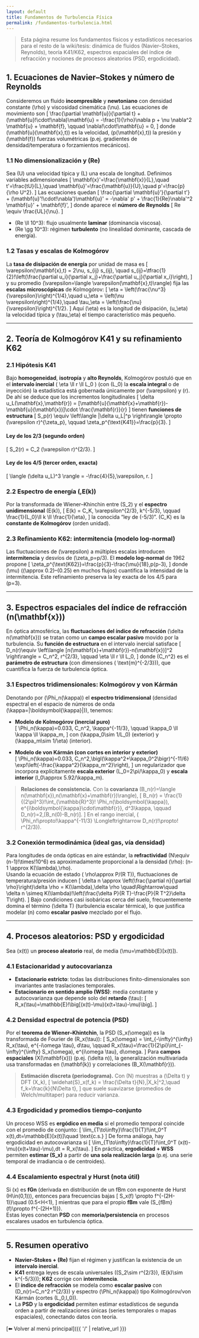 ```yaml
---
layout: default
title: Fundamentos de Turbulencia Física
permalink: /fundamentos-turbulencia.html
---
```


> Esta página resume los fundamentos físicos y estadísticos necesarios para el resto de la wiki/tesis: dinámica de fluidos (Navier–Stokes, Reynolds), teoría K41/K62, espectros espaciales del índice de refracción y nociones de procesos aleatorios (PSD, ergodicidad).

## 1. Ecuaciones de Navier–Stokes y número de Reynolds

Consideremos un fluido **incompresible** y **newtoniano** con densidad constante \(\rho\) y viscosidad cinemática \(\nu\). Las ecuaciones de movimiento son
\[
\frac{\partial \mathbf{u}}{\partial t} + (\mathbf{u}\!\cdot\!\nabla)\mathbf{u}
= -\frac{1}{\rho}\nabla p + \nu \nabla^2 \mathbf{u} + \mathbf{f}, 
\qquad \nabla\!\cdot\!\mathbf{u} = 0,
\]
donde \(\mathbf{u}(\mathbf{x},t)\) es la velocidad, \(p(\mathbf{x},t)\) la presión y \(\mathbf{f}\) fuerzas volumétricas (p.ej. gradientes de densidad/temperatura o forzamientos mecánicos).

### 1.1 No dimensionalización y \(Re\)
Sea \(U\) una velocidad típica y \(L\) una escala de longitud. Definimos variables adimensionales
\[
\mathbf{x}'=\frac{\mathbf{x}}{L},\quad t'=\frac{tU}{L},\quad
\mathbf{u}'=\frac{\mathbf{u}}{U},\quad p'=\frac{p}{\rho U^2}.
\]
Las ecuaciones quedan
\[
\frac{\partial \mathbf{u}'}{\partial t'} + (\mathbf{u}'\!\cdot\!\nabla')\mathbf{u}'
= -\nabla' p' + \frac{1}{Re}\nabla'^2 \mathbf{u}' + \mathbf{f}',
\]
donde aparece el **número de Reynolds**
\[
Re \equiv \frac{UL}{\nu}.
\]
- \(Re \ll 10^3\): flujo usualmente **laminar** (dominancia viscosa).
- \(Re \gg 10^3\): régimen **turbulento** (no linealidad dominante, cascada de energía).

### 1.2 Tasas y escalas de Kolmogórov
La **tasa de disipación de energía** por unidad de masa es
\[
\varepsilon(\mathbf{x},t) = 2\nu\, s_{ij} s_{ij}, \quad
s_{ij}=\tfrac{1}{2}\!\left(\frac{\partial u_i}{\partial x_j}+\frac{\partial u_j}{\partial x_i}\right),
\]
y su promedio \(\varepsilon=\langle \varepsilon(\mathbf{x},t)\rangle\) fija las **escalas microscópicas** de Kolmogórov:
\[
\eta = \left(\frac{\nu^3}{\varepsilon}\right)^{1/4},\quad
u_\eta = \left(\nu \varepsilon\right)^{1/4},\quad
\tau_\eta = \left(\frac{\nu}{\varepsilon}\right)^{1/2}.
\]
Aquí \(\eta\) es la longitud de disipación, \(u_\eta\) la velocidad típica y \(\tau_\eta\) el tiempo característico más pequeño.

---

## 2. Teoría de Kolmogórov K41 y su refinamiento K62

### 2.1 Hipótesis K41
Bajo **homogeneidad**, **isotropía** y **alto Reynolds**, Kolmogórov postuló que en el **intervalo inercial** \( \eta \ll r \ll L_0 \) (con \(L_0\) la **escala integral** o de inyección) la estadística está gobernada únicamente por \(\varepsilon\) y \(r\). De ahí se deduce que los incrementos longitudinales
\[
\delta u_L(\mathbf{x},\mathbf{r}) = [\mathbf{u}(\mathbf{x}+\mathbf{r})-\mathbf{u}(\mathbf{x})]\cdot \frac{\mathbf{r}}{r}
\]
tienen **funciones de estructura** 
\[
S_p(r) \equiv \left\langle |\delta u_L|^p \right\rangle \propto (\varepsilon r)^{\zeta_p},
\qquad \zeta_p^{\text{K41}}=\frac{p}{3}.
\]

#### Ley de los 2/3 (segundo orden)
\[
S_2(r) = C_2 (\varepsilon r)^{2/3}.
\]

#### Ley de los 4/5 (tercer orden, exacta)
\[
\langle (\delta u_L)^3 \rangle = -\frac{4}{5}\,\varepsilon\, r.
\]

### 2.2 Espectro de energía \(\,E(k)\)
Por la transformada de Wiener–Khinchin entre \(S_2\) y el **espectro unidimensional** \(E(k)\),
\[
E(k) = C_K\, \varepsilon^{2/3}\, k^{-5/3}, \qquad \frac{1}{L_0}\ll k \ll \frac{1}{\eta},
\]
la conocida “ley de \(-5/3\)”. \(C_K\) es la **constante de Kolmogórov** (orden unidad).

### 2.3 Refinamiento K62: intermitencia (modelo log-normal)
Las fluctuaciones de \(\varepsilon\) a múltiples escalas introducen **intermitencia** y desvíos de \(\zeta_p=p/3\). El **modelo log-normal** de 1962 propone
\[
\zeta_p^{\text{K62}}=\frac{p}{3}-\frac{\mu}{18}\,p(p-3),
\]
donde \(\mu\) (\(\approx 0.2\)–\(0.25\) en muchos flujos) cuantifica la intensidad de la intermitencia. Este refinamiento preserva la ley exacta de los 4/5 para \(p=3\).

---

## 3. Espectros espaciales del índice de refracción \(n(\mathbf{x})\)

En óptica atmosférica, las **fluctuaciones del índice de refracción** \(\delta n(\mathbf{x})\) se tratan como un **campo escalar pasivo** movido por la turbulencia. Su **función de estructura** en el intervalo inercial satisface
\[
D_n(r)\equiv \left\langle [n(\mathbf{x}+\mathbf{r})-n(\mathbf{x})]^2 \right\rangle
= C_n^2\, r^{2/3}, \qquad \eta \ll r \ll L_0,
\]
donde \(C_n^2\) es el **parámetro de estructura** (con dimensiones \( \text{m}^{-2/3}\)), que cuantifica la fuerza de turbulencia óptica.

### 3.1 Espectros tridimensionales: Kolmogórov y von Kármán
Denotando por \(\Phi_n(\kappa)\) el **espectro tridimensional** (densidad espectral en el espacio de números de onda \(\kappa=|\boldsymbol{\kappa}|\)), tenemos:

- **Modelo de Kolmogórov (inercial puro)**  
  \[
  \Phi_n(\kappa)=0.033\, C_n^2\, \kappa^{-11/3},
  \qquad \kappa_0 \ll \kappa \ll \kappa_m,
  \]
  con \(\kappa_0\sim 1/L_0\) (exterior) y \(\kappa_m\sim 1/\eta\) (interior).

- **Modelo de von Kármán (con cortes en interior y exterior)**  
  \[
  \Phi_n(\kappa)=0.033\, C_n^2\,\bigl(\kappa^2+\kappa_0^2\bigr)^{-11/6}
  \exp\!\left(-\frac{\kappa^2}{\kappa_m^2}\right),
  \]
  un regularizador que incorpora explícitamente **escala exterior** \(L_0=2\pi/\kappa_0\) y **escala interior** \(l_0\approx 5.92/\kappa_m\).

> **Relaciones de consistencia.** Con la **covarianza** \(B_n(r)=\langle n(\mathbf{x})\,n(\mathbf{x}+\mathbf{r})\rangle\),
\[
B_n(r) = \frac{1}{(2\pi)^3}\!\int_{\mathbb{R}^3}\! 
\Phi_n(\boldsymbol{\kappa})\, e^{i\boldsymbol{\kappa}\cdot\mathbf{r}}\, d^3\kappa,
\qquad
D_n(r)=2\,[B_n(0)-B_n(r)].
\]
En el rango inercial, \( \Phi_n\!\propto\!\kappa^{-11/3} \Longleftrightarrow D_n(r)\!\propto\! r^{2/3}\).

### 3.2 Conexión termodinámica (ideal gas, vía densidad)
Para longitudes de onda ópticas en aire estándar, la **refractividad** \(N\equiv (n-1)\!\times\!10^6\) es aproximadamente proporcional a la densidad \(\rho\): \(n-1 \approx K(\lambda)\,\rho\).  
Usando la ecuación de estado \( \rho\approx P/(R T)\), fluctuaciones de temperatura/presión inducen
\[
\delta n \approx \left(\frac{\partial n}{\partial \rho}\right)\delta \rho 
= K(\lambda)\,\delta \rho
\quad\Rightarrow\quad
\delta n \simeq K(\lambda)\!\left(\frac{\delta P}{R T}-\frac{P}{R T^2}\delta T\right).
\]
Bajo condiciones casi isobáricas cerca del suelo, frecuentemente domina el término \(\delta T\) (turbulencia escalar térmica), lo que justifica modelar \(n\) como **escalar pasivo** mezclado por el flujo.

---

## 4. Procesos aleatorios: PSD y ergodicidad

Sea \(x(t)\) un **proceso aleatorio** real, de media \(\mu=\mathbb{E}[x(t)]\). 

### 4.1 Estacionaridad y autocovarianza
- **Estacionario estricto**: todas las distribuciones finito-dimensionales son invariantes ante traslaciones temporales.  
- **Estacionario en sentido amplio (WSS)**: media constante y autocovarianza que depende solo del **retardo** \(\tau\):
\[
R_x(\tau)=\mathbb{E}\!\big[(x(t)-\mu)(x(t+\tau)-\mu)\big].
\]

### 4.2 Densidad espectral de potencia (PSD)
Por el **teorema de Wiener–Khintchin**, la PSD \(S_x(\omega)\) es la transformada de Fourier de \(R_x(\tau)\):
\[
S_x(\omega) = \int_{-\infty}^{\infty} R_x(\tau)\, e^{-i\omega \tau}\, d\tau,
\qquad
R_x(\tau)=\frac{1}{2\pi}\int_{-\infty}^{\infty} S_x(\omega)\, e^{i\omega \tau}\, d\omega.
\]
Para **campos espaciales** \(X(\mathbf{x})\) (p.ej. \(\delta n\)), la generalización multivariada usa transformadas en \(\mathbf{k}\) y correlaciones \(B_X(\mathbf{r})\).

> **Estimación discreta (periodograma).** Con \(N\) muestras a \(\Delta t\) y DFT \(X_k\),
\[
\widehat{S}_x(f_k) = \frac{\Delta t}{N}\,|X_k|^2,\quad f_k=\frac{k}{N\Delta t},
\]
que suele suavizarse (promedios de Welch/multitaper) para reducir varianza.

### 4.3 Ergodicidad y promedios tiempo-conjunto
Un proceso WSS es **ergódico en media** si el promedio temporal coincide con el promedio de conjunto:
\[
\lim_{T\to\infty}\frac{1}{T}\!\int_0^T x(t)\,dt=\mathbb{E}[x(t)]\quad \text{c.s.}
\]
De forma análoga, hay ergodicidad en autocovarianza si
\[
\lim_{T\to\infty}\frac{1}{T}\!\int_0^T (x(t)-\mu)(x(t+\tau)-\mu)\,dt = R_x(\tau).
\]
En práctica, **ergodicidad + WSS** permiten **estimar \(S_x\)** a partir de **una sola realización larga** (p.ej. una serie temporal de irradiancia o de centroides).

### 4.4 Escalamiento espectral y Hurst (nota útil)
Si \(x\) es **fGn** (derivada en distribución de un fBm con exponente de Hurst \(H\in(0,1)\)), entonces para frecuencias bajas
\[
S_x(f) \propto f^{-(2H-1)}\quad (0.5<H<1),
\]
mientras que para el propio **fBm** vale \(S_{fBm}(f)\propto f^{-(2H+1)}\).  
Estas leyes conectan **PSD** con **memoria/persistencia** en procesos escalares usados en turbulencia óptica.

---

## 5. Resumen operativo

- **Navier–Stokes + \(Re\)** fijan el régimen y justifican la existencia de un **intervalo inercial**.  
- **K41** entrega leyes de escala universales (\(S_2\sim r^{2/3}\), \(E(k)\sim k^{-5/3}\)); **K62** corrige con **intermitencia**.  
- El **índice de refracción** se modela como **escalar pasivo** con
  \(D_n(r)=C_n^2 r^{2/3}\) y espectro \(\Phi_n(\kappa)\) tipo Kolmogórov/von Kármán (cortes \(L_0,l_0\)).  
- La **PSD** y la **ergodicidad** permiten estimar estadísticos de segunda orden a partir de realizaciones únicas (series temporales o mapas espaciales), conectando datos con teoría.

[⬅️ Volver al menú principal]({{ '/' | relative_url }})
